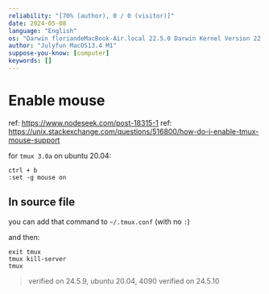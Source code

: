 ```yaml
---
reliability: "[70% (author), 0 / 0 (visitor)]"
date: 2024-05-08
language: "English"
os: "Darwin floriandeMacBook-Air.local 22.5.0 Darwin Kernel Version 22.5.0: Mon Apr 24 20:53:44 PDT 2023; root:xnu-8796.121.2~5/RELEASE_ARM64_T8103 arm64"
author: "Julyfun MacOS13.4 M1"
suppose-you-know: [computer]
keywords: []
---
```


# Enable mouse

ref: https://www.nodeseek.com/post-18315-1
ref: https://unix.stackexchange.com/questions/516800/how-do-i-enable-tmux-mouse-support

for `tmux 3.0a` on ubuntu 20.04:

```
ctrl + b
:set -g mouse on
```

## In source file

you can add that command to `~/.tmux.conf` (with no `:`)

and then:

```
exit tmux
tmux kill-server
tmux
```

> verified on 24.5.9, ubuntu 20.04, 4090
> verified on 24.5.10

